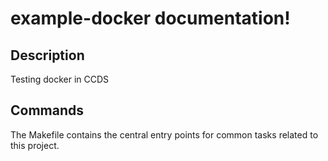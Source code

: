 # example-docker documentation!

## Description

Testing docker in CCDS

## Commands

The Makefile contains the central entry points for common tasks related to this project.

